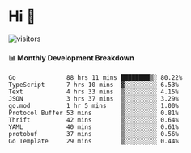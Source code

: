 # Hi 👋
 
![visitors](https://visitor-badge.glitch.me/badge?page_id=sorcererxw.sorcererx)

#### 📊 Monthly Development Breakdown

<!--START_SECTION:waka-->
```text
Go              88 hrs 11 mins ████████▒░ 80.22%
TypeScript      7 hrs 10 mins  ▓░░░░░░░░░ 6.53%
Text            4 hrs 33 mins  ▒░░░░░░░░░ 4.15%
JSON            3 hrs 37 mins  ▒░░░░░░░░░ 3.29%
go.mod          1 hr 5 mins    ▒░░░░░░░░░ 1.00%
Protocol Buffer 53 mins        ▒░░░░░░░░░ 0.81%
Thrift          42 mins        ▒░░░░░░░░░ 0.64%
YAML            40 mins        ▒░░░░░░░░░ 0.61%
protobuf        37 mins        ▒░░░░░░░░░ 0.56%
Go Template     29 mins        ▒░░░░░░░░░ 0.44%
```
<!--END_SECTION:waka-->
